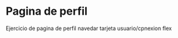 # Pagina de perfil

  Ejercicio de pagina de perfil
    navedar
    tarjeta usuario/cpnexion
    flex